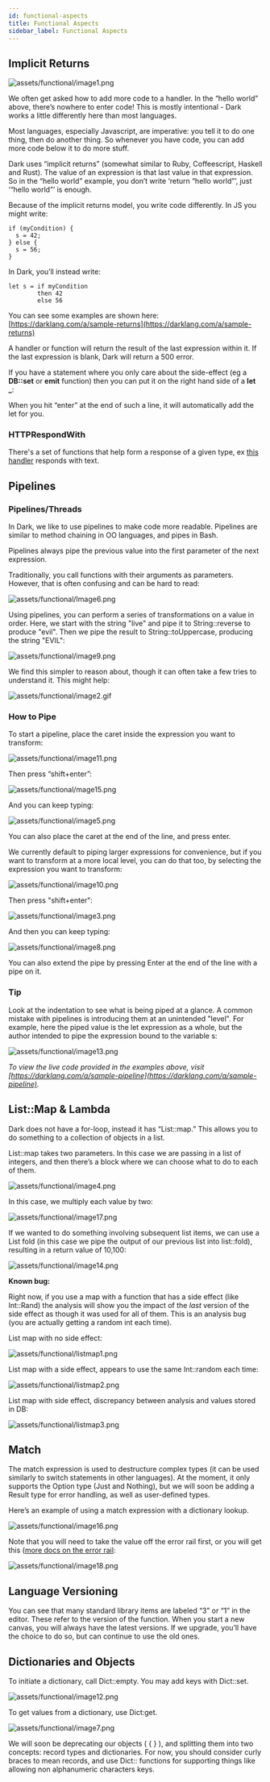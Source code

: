 ```yaml
---
id: functional-aspects
title: Functional Aspects
sidebar_label: Functional Aspects
---
```


## Implicit Returns

![assets/functional/image1.png](assets/functional/image1.png)

We often get asked how to add more code to a handler. In the “hello world” above, there’s nowhere to enter code! This is mostly intentional - Dark works a little differently here than most languages.

Most languages, especially Javascript, are imperative: you tell it to do one thing, then do another thing. So whenever you have code, you can add more code below it to do more stuff.

Dark uses “implicit returns” (somewhat similar to Ruby, Coffeescript, Haskell and Rust). The value of an expression is that last value in that expression. So in the “hello world” example, you don’t write ‘return “hello world”’, just ‘“hello world”’ is enough.

Because of the implicit returns model, you write code differently. In JS you might write:

    if (myCondition) {
      s = 42;
    } else {
      s = 56;
    }

In Dark, you’ll instead write:

    let s = if myCondition
            then 42
            else 56

You can see some examples are shown here: [https://darklang.com/a/sample-returns](https://darklang.com/a/sample-returns)

A handler or function will return the result of the last expression within it. If the last expression is blank, Dark will return a 500 error.

If you have a statement where you only care about the side-effect (eg a **DB::set** or **emit** function) then you can put it on the right hand side of a **let _**:

When you hit “enter” at the end of such a line, it will automatically add the let for you.

### HTTPRespondWith

There's a set of functions that help form a response of a given type, ex [this handler](https://darklang.com/a/sample-returns#handler=1835918421) responds with text.

## Pipelines

### Pipelines/Threads

In Dark, we like to use pipelines to make code more readable. Pipelines are similar to method chaining in OO languages, and pipes in Bash.

Pipelines always pipe the previous value into the first parameter of the next expression.

Traditionally, you call functions with their arguments as parameters. However, that is often confusing and can be hard to read:

![assets/functional/Image6.png](assets/functional/image6.png)

Using pipelines, you can perform a series of transformations on a value in order. Here, we start with the string "live" and pipe it to String::reverse to produce "evil". Then we pipe the result to String::toUppercase, producing the string "EVIL":

![assets/functional/image9.png](assets/functional/image9.png)

We find this simpler to reason about, though it can often take a few tries to understand it. This might help:

![assets/functional/image2.gif](assets/functional/image2.gif)

### How to Pipe

To start a pipeline, place the caret inside the expression you want to transform:

![assets/functional/image11.png](assets/functional/image11.png)

Then press “shift+enter”:

![assets/functional/mage15.png](assets/functional/image15.png)

And you can keep typing:

![assets/functional/image5.png](assets/functional/image5.png)

You can also place the caret at the end of the line, and press enter.

We currently default to piping larger expressions for convenience, but if you want to transform at a more local level, you can do that too, by selecting the expression you want to transform:

![assets/functional/image10.png](assets/functional/image10.png)

Then press "shift+enter":

![assets/functional/image3.png](assets/functional/image3.png)

And then you can keep typing:

![assets/functional/image8.png](assets/functional/image8.png)

You can also extend the pipe by pressing Enter at the end of the line with a pipe on it.

### Tip

Look at the indentation to see what is being piped at a glance. A common mistake with pipelines is introducing them at an unintended "level". For example, here the piped value is the let expression as a whole, but the author intended to pipe the expression bound to the variable s:

![assets/functional/image13.png](assets/functional/image13.png)

*To view the live code provided in the examples above, visit [https://darklang.com/a/sample-pipeline](https://darklang.com/a/sample-pipeline).*

## List::Map & Lambda

Dark does not have a for-loop, instead it has “List::map.” This allows you to do something to a collection of objects in a list.

List::map takes two parameters. In this case we are passing in a list of integers, and then there’s a block where we can choose what to do to each of them.

![assets/functional/image4.png](assets/functional/image4.png)

In this case, we multiply each value by two:

![assets/functional/image17.png](assets/functional/image17.png)

If we wanted to do something involving subsequent list items, we can use a List fold (in this case we pipe the output of our previous list into list::fold), resulting in a return value of 10,100:

![assets/functional/image14.png](assets/functional/image14.png)

**Known bug:**

Right now, if you use a map with a function that has a side effect (like Int::Rand) the analysis will show you the impact of the *last* version of the side effect as though it was used for all of them. This is an analysis bug (you are actually getting a random int each time).

List map with no side effect:

![assets/functional/listmap1.png](assets/functional/listmap1.png)

List map with a side effect, appears to use the same Int::random each time:

![assets/functional/listmap2.png](assets/functional/listmap2.png)

List map with side effect, discrepancy between analysis and values stored in DB:

![assets/functional/listmap3.png](assets/functional/listmap3.png)

## Match

The match expression is used to destructure complex types (it can be used similarly to switch statements in other languages). At the moment, it only supports the Option type (Just and Nothing), but we will soon be adding a Result type for error handling, as well as user-defined types.

Here’s an example of using a match expression with a dictionary lookup.

![assets/functional/image16.png](assets/functional/image16.png)

Note that you will need to take the value off the error rail first, or you will get this ([more docs on the error rail](error-handling):

![assets/functional/image18.png](assets/functional/image18.png)

## Language Versioning

You can see that many standard library items are labeled “3” or “1” in the editor. These refer to the version of the function. When you start a new canvas, you will always have the latest versions. If we upgrade, you’ll have the choice to do so, but can continue to use the old ones.

## Dictionaries and Objects

To initiate a dictionary, call Dict::empty. You may add keys with Dict::set.

![assets/functional/image12.png](assets/functional/image12.png)

To get values from a dictionary, use Dict:get.

![assets/functional/image7.png](assets/functional/image7.png)

We will soon be deprecating our objects ( { } ), and splitting them into two concepts: record types and dictionaries. For now, you should consider curly braces to mean records, and use Dict:: functions for supporting things like allowing non alphanumeric characters keys.
